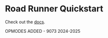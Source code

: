 # Road Runner Quickstart

Check out the [docs](https://rr.brott.dev/docs/v1-0/tuning/).

OPMODES ADDED - 9073 2024-2025
